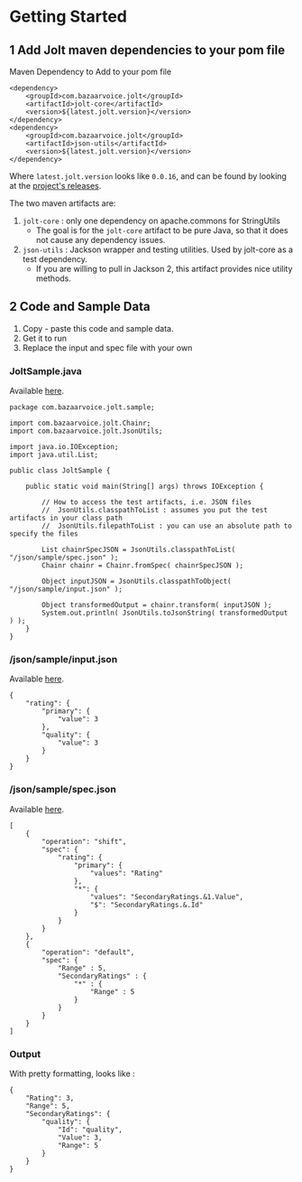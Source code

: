 # Getting Started

## 1 Add Jolt maven dependencies to your pom file

Maven Dependency to Add to your pom file
```
<dependency>
    <groupId>com.bazaarvoice.jolt</groupId>
    <artifactId>jolt-core</artifactId>
    <version>${latest.jolt.version}</version>
</dependency>
<dependency>
    <groupId>com.bazaarvoice.jolt</groupId>
    <artifactId>json-utils</artifactId>
    <version>${latest.jolt.version}</version>
</dependency>
```

Where `latest.jolt.version` looks like `0.0.16`, and can be found by looking at the [project's releases](https://github.com/bazaarvoice/jolt/releases).

The two maven artifacts are:

1. `jolt-core` : only one dependency on apache.commons for StringUtils
    * The goal is for the `jolt-core` artifact to be pure Java, so that it does not cause any dependency issues.
2. `json-utils` : Jackson wrapper and testing utilities.   Used by jolt-core as a test dependency.
    * If you are willing to pull in Jackson 2, this artifact provides nice utility methods.


## 2 Code and Sample Data

1. Copy - paste this code and sample data.
2. Get it to run
3. Replace the input and spec file with your own

### JoltSample.java

Available [here](https://github.com/bazaarvoice/jolt/tree/master/jolt-core/src/test/java/com/bazaarvoice/jolt/sample/JoltSample.java).

    package com.bazaarvoice.jolt.sample;

    import com.bazaarvoice.jolt.Chainr;
    import com.bazaarvoice.jolt.JsonUtils;

    import java.io.IOException;
    import java.util.List;

    public class JoltSample {

        public static void main(String[] args) throws IOException {

            // How to access the test artifacts, i.e. JSON files
            //  JsonUtils.classpathToList : assumes you put the test artifacts in your class path
            //  JsonUtils.filepathToList : you can use an absolute path to specify the files
            
            List chainrSpecJSON = JsonUtils.classpathToList( "/json/sample/spec.json" );
            Chainr chainr = Chainr.fromSpec( chainrSpecJSON );

            Object inputJSON = JsonUtils.classpathToObject( "/json/sample/input.json" );

            Object transformedOutput = chainr.transform( inputJSON );
            System.out.println( JsonUtils.toJsonString( transformedOutput ) );
        }
    }

### /json/sample/input.json
Available [here](https://github.com/bazaarvoice/jolt/tree/master/jolt-core/src/test/resources/json/sample/input.json).

    {
        "rating": {
            "primary": {
                "value": 3
            },
            "quality": {
                "value": 3
            }
        }
    }

### /json/sample/spec.json
Available [here](https://github.com/bazaarvoice/jolt/tree/master/jolt-core/src/test/resources/json/sample/spec.json).

    [
        {
            "operation": "shift",
            "spec": {
                "rating": {
                    "primary": {
                        "values": "Rating"
                    },
                    "*": {
                        "values": "SecondaryRatings.&1.Value",
                        "$": "SecondaryRatings.&.Id"
                    }
                }
            }
        },
        {
            "operation": "default",
            "spec": {
                "Range" : 5,
                "SecondaryRatings" : {
                    "*" : {
                        "Range" : 5
                    }
                }
            }
        }
    ]

### Output

With pretty formatting, looks like :

    {
        "Rating": 3,
        "Range": 5,
        "SecondaryRatings": {
            "quality": {
                "Id": "quality",
                "Value": 3,
                "Range": 5
            }
        }
    }

